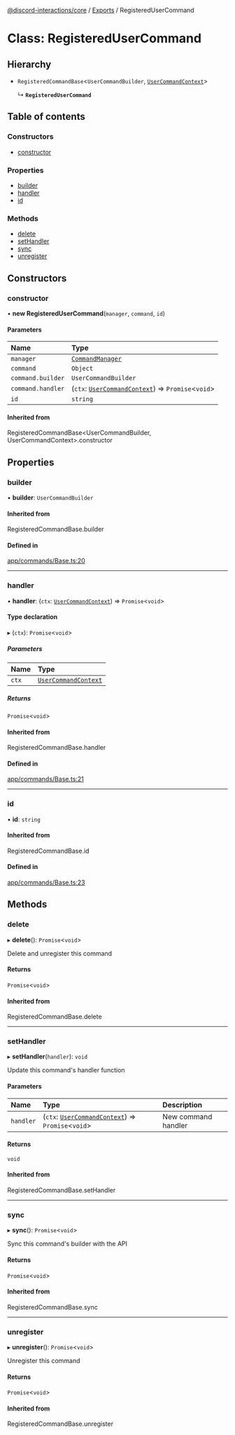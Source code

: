 [@discord-interactions/core](../README.md) / [Exports](../modules.md) / RegisteredUserCommand

# Class: RegisteredUserCommand

## Hierarchy

- `RegisteredCommandBase`<`UserCommandBuilder`, [`UserCommandContext`](UserCommandContext.md)\>

  ↳ **`RegisteredUserCommand`**

## Table of contents

### Constructors

- [constructor](RegisteredUserCommand.md#constructor)

### Properties

- [builder](RegisteredUserCommand.md#builder)
- [handler](RegisteredUserCommand.md#handler)
- [id](RegisteredUserCommand.md#id)

### Methods

- [delete](RegisteredUserCommand.md#delete)
- [setHandler](RegisteredUserCommand.md#sethandler)
- [sync](RegisteredUserCommand.md#sync)
- [unregister](RegisteredUserCommand.md#unregister)

## Constructors

### constructor

• **new RegisteredUserCommand**(`manager`, `command`, `id`)

#### Parameters

| Name | Type |
| :------ | :------ |
| `manager` | [`CommandManager`](CommandManager.md) |
| `command` | `Object` |
| `command.builder` | `UserCommandBuilder` |
| `command.handler` | (`ctx`: [`UserCommandContext`](UserCommandContext.md)) => `Promise`<`void`\> |
| `id` | `string` |

#### Inherited from

RegisteredCommandBase<UserCommandBuilder, UserCommandContext\>.constructor

## Properties

### builder

• **builder**: `UserCommandBuilder`

#### Inherited from

RegisteredCommandBase.builder

#### Defined in

[app/commands/Base.ts:20](https://github.com/ssMMiles/discord-interactions/blob/aef28b7/packages/core/src/app/commands/Base.ts#L20)

___

### handler

• **handler**: (`ctx`: [`UserCommandContext`](UserCommandContext.md)) => `Promise`<`void`\>

#### Type declaration

▸ (`ctx`): `Promise`<`void`\>

##### Parameters

| Name | Type |
| :------ | :------ |
| `ctx` | [`UserCommandContext`](UserCommandContext.md) |

##### Returns

`Promise`<`void`\>

#### Inherited from

RegisteredCommandBase.handler

#### Defined in

[app/commands/Base.ts:21](https://github.com/ssMMiles/discord-interactions/blob/aef28b7/packages/core/src/app/commands/Base.ts#L21)

___

### id

• **id**: `string`

#### Inherited from

RegisteredCommandBase.id

#### Defined in

[app/commands/Base.ts:23](https://github.com/ssMMiles/discord-interactions/blob/aef28b7/packages/core/src/app/commands/Base.ts#L23)

## Methods

### delete

▸ **delete**(): `Promise`<`void`\>

Delete and unregister this command

#### Returns

`Promise`<`void`\>

#### Inherited from

RegisteredCommandBase.delete

___

### setHandler

▸ **setHandler**(`handler`): `void`

Update this command's handler function

#### Parameters

| Name | Type | Description |
| :------ | :------ | :------ |
| `handler` | (`ctx`: [`UserCommandContext`](UserCommandContext.md)) => `Promise`<`void`\> | New command handler |

#### Returns

`void`

#### Inherited from

RegisteredCommandBase.setHandler

___

### sync

▸ **sync**(): `Promise`<`void`\>

Sync this command's builder with the API

#### Returns

`Promise`<`void`\>

#### Inherited from

RegisteredCommandBase.sync

___

### unregister

▸ **unregister**(): `Promise`<`void`\>

Unregister this command

#### Returns

`Promise`<`void`\>

#### Inherited from

RegisteredCommandBase.unregister
